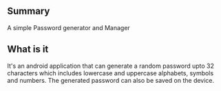 ## Summary
A simple Password generator and Manager

## What is it
It's an android application that can generate a random password upto 32 characters which includes lowercase and uppercase alphabets, symbols and numbers.
The generated password can also be saved on the device.

